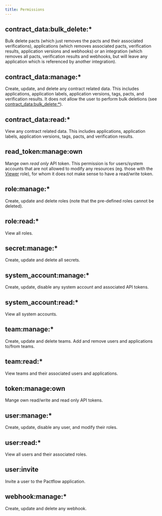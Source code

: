 ```yaml
---
title: Permissions
---
```


## contract_data:bulk_delete:*

Bulk delete pacts (which just removes the pacts and their associated verifications), applications (which removes associated pacts, verification results, application versions and webhooks) or an integration (which removes all pacts, verification results and webhooks, but will leave any application which is referenced by another integration).

## contract_data:manage:*

Create, update, and delete any contract related data. This includes applications, application labels, application versions, tags, pacts, and verification results. It does not allow the user to perform bulk deletions (see [contract_data:bulk_delete:\*](#contract_data-bulk_delete)).

## contract_data:read:*

View any contract related data. This includes applications, application labels, application versions, tags, pacts, and verification results.

## read_token:manage:own

Mange own *read only* API token. This permission is for users/system accounts that are not allowed to modify any resources (eg. those with the [Viewer](./system-defined-roles#viewer) role), for whom it does not make sense to have a read/write token.

## role:manage:*

Create, update and delete roles (note that the pre-defined roles cannot be deleted).

## role:read:*

View all roles.

## secret:manage:*

Create, update and delete all secrets.

## system_account:manage:*

Create, update, disable any system account and associated API tokens.

## system_account:read:*

View all system accounts.

## team:manage:*

Create, update and delete teams. Add and remove users and applications to/from teams.

## team:read:*

View teams and their associated users and applications.

## token:manage:own

Mange own read/write and read only API tokens.

## user:manage:*

Create, update, disable any user, and modify their roles.

## user:read:*

View all users and their associated roles.

## user:invite

Invite a user to the Pactflow application.

## webhook:manage:*

Create, update and delete any webhook.

